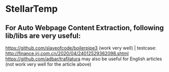 # StellarTemp

## For Auto Webpage Content Extraction, following lib/libs are very useful:
https://github.com/slaveofcode/boilerpipe3 (work very well) | testcase: http://finance.jrj.com.cn/2020/04/24012529362098.shtml
https://github.com/adbar/trafilatura may also be useful for English articles (not work very well for the article above)

